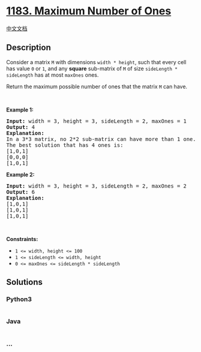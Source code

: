 # [1183. Maximum Number of Ones](https://leetcode.com/problems/maximum-number-of-ones)

[中文文档](/solution/1100-1199/1183.Maximum%20Number%20of%20Ones/README.md)

## Description

<p>Consider a matrix <code>M</code> with dimensions <code>width * height</code>, such that every cell has value <code>0</code> or <code>1</code>, and any <strong>square</strong> sub-matrix of <code>M</code> of size <code>sideLength * sideLength</code> has at most <code>maxOnes</code> ones.</p>

<p>Return the maximum possible number of ones that the matrix <code>M</code> can have.</p>

<p> </p>
<p><strong>Example 1:</strong></p>

<pre>
<strong>Input:</strong> width = 3, height = 3, sideLength = 2, maxOnes = 1
<strong>Output:</strong> 4
<strong>Explanation:</strong>
In a 3*3 matrix, no 2*2 sub-matrix can have more than 1 one.
The best solution that has 4 ones is:
[1,0,1]
[0,0,0]
[1,0,1]
</pre>

<p><strong>Example 2:</strong></p>

<pre>
<strong>Input:</strong> width = 3, height = 3, sideLength = 2, maxOnes = 2
<strong>Output:</strong> 6
<strong>Explanation:</strong>
[1,0,1]
[1,0,1]
[1,0,1]
</pre>

<p> </p>
<p><strong>Constraints:</strong></p>

<ul>
	<li><code>1 <= width, height <= 100</code></li>
	<li><code>1 <= sideLength <= width, height</code></li>
	<li><code>0 <= maxOnes <= sideLength * sideLength</code></li>
</ul>

## Solutions

<!-- tabs:start -->

### **Python3**

```python

```

### **Java**

```java

```

### **...**

```

```

<!-- tabs:end -->
